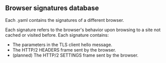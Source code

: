 ## Browser signatures database

Each .yaml contains the signatures of a different browser.

Each signature refers to the browser's behavior upon browsing to a site
not cached or visited before.
Each signature contains:
* The parameters in the TLS client hello message.
* The HTTP/2 HEADERS frame sent by the browser.
* (planned) The HTTP/2 SETTINGS frame sent by the browser.
